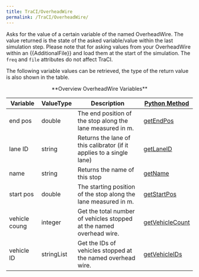 ```yaml
---
title: TraCI/OverheadWire
permalink: /TraCI/OverheadWire/
---
```

Asks for the value of a certain variable of the named OverheadWire.
The value returned is the state of the asked variable/value within the
last simulation step. Please note that for asking values from your
OverheadWire within an {{AdditionalFile}} and load them at the start of the simulation. The `freq` and `file`
attributes do not affect TraCI.

The following variable values can be retrieved, the type of the return
value is also shown in the table.

<center>
**Overview OverheadWire Variables**
</center>

| Variable                                     | ValueType           | Description       |  [Python Method](../TraCI/Interfacing_TraCI_from_Python.md)    |
| -------------------------------------------- | ------------------- | ----------------- | -------------------------------------------------------------- |
| end pos                                  | double          | The end position of the stop along the lane measured in m.  | [getEndPos](https://sumo.dlr.de/pydoc/traci._overheadwire.html#OverheadWireDomain-getEndPos) |    
| lane ID                                  | string          | Returns the lane of this calibrator (if it applies to a single lane)  | [getLaneID](https://sumo.dlr.de/pydoc/traci._overheadwire.html#OverheadWireDomain-getLaneID) |    
| name                                | string          | Returns the name of this stop  | [getName](https://sumo.dlr.de/pydoc/traci._overheadwire.html#OverheadWireDomain-getName) |    
| start pos                                  | double          | The starting position of the stop along the lane measured in m.  | [getStartPos](https://sumo.dlr.de/pydoc/traci._overheadwire.html#OverheadWireDomain-getStartPos) |    
| vehicle coung                                 | integer          | Get the total number of vehicles stopped at the named overhead wire.  | [getVehicleCount](https://sumo.dlr.de/pydoc/traci._overheadwire.html#OverheadWireDomain-getVehicleCount) |    
| vehicle ID                                 | stringList          |  Get the IDs of vehicles stopped at the named overhead wire.  | [getVehicleIDs](https://sumo.dlr.de/pydoc/traci._overheadwire.html#OverheadWireDomain-getVehicleIDs) |    
